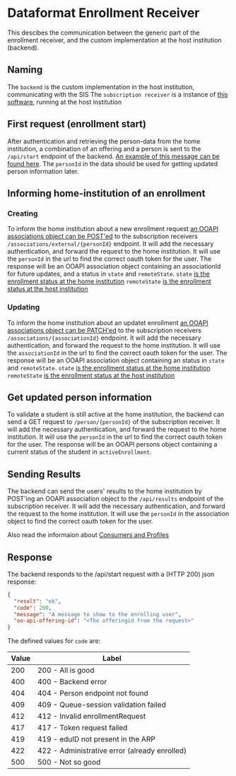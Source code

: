 # Dataformat Enrollment Receiver

This descibes the communication between the generic part of the enrollment
receiver, and the custom implementation at the host institution (backend).

## Naming

The `backend` is the custom implementation in the host institution,
communicating with the SIS
The `subscription receiver` is a instance of
[this software](https://github.com/SURFnet/student-mobility-inteken-ontvanger-generiek/),
running at the host institution

## First request (enrollment start)

After authentication and retrieving the person-data from the home institution,
a combination of an offering and a person is sent to the `/api/start`
endpoint of the backend.
[An example of this message can be found here](https://github.com/SURFnet/student-mobility-inteken-ontvanger-email/blob/main/src/test/resources/data/requestV5.json).
The `personId` in the data should be used for getting updated
person information later.

## Informing home-institution of an enrollment

### Creating

To inform the home institution about a new enrollment request
[an OOAPI associations object can be POST'ed](https://openonderwijsapi.nl/specification/v5/docs.html#tag/associations/paths/~1associations~1external~1me/post) to the subscription receivers
`/associations/external/{personId}` endpoint. It will add the necessary
authentication, and forward the request to the home institution. It will
use the `personId` in the url to find the correct oauth token for the user. The
response will be an OOAPI association object containing an associationId for
future updates, and a status in  `state` and `remoteState`.
`state` [is the enrollment status at the home institution](https://openonderwijsapi.nl/#/technical/consumers-and-profiles/eduxchange?id=explanation-of-rules-governing-the-association-state)
`remoteState` [is the enrollment status at the host institution](https://openonderwijsapi.nl/#/technical/consumers-and-profiles/eduxchange?id=explanation-of-rules-governing-the-association-remotestate)

### Updating

To inform the home institution about an updatet enrollment [an OOAPI associations object can be PATCH'ed](https://openonderwijsapi.nl/specification/v5/docs.html#tag/associations/paths/~1associations~1external~1me/post) to the subscription receivers  `/associations/{associationId}` endpoint. It will add the necessary authentication, and forward the request to the home institution. It will use the `associationId` in the url to find the correct oauth token for the user. The response will be an OOAPI association object containing an status  in  `state` and `remoteState`.
`state` [is the enrollment status at the home institution](https://openonderwijsapi.nl/#/technical/consumers-and-profiles/eduxchange?id=explanation-of-rules-governing-the-association-state)
`remoteState` [is the enrollment status at the host institution](https://openonderwijsapi.nl/#/technical/consumers-and-profiles/eduxchange?id=explanation-of-rules-governing-the-association-remotestate)

## Get updated person information

To validate a student is still active at the home institution, the backend can send a GET request to `/person/{personId}` of the  subscription receiver. It will add the necessary authentication, and forward the request to the home institution. It will use the `personId` in the url to find the correct oauth token for the user. The response will be an OOAPI persons object containing a current status of the student in  `activeEnrollment`.

## Sending Results

The backend can send the users' results to the home institution by POST'ing an OOAPI association object to the `/api/results` endpoint of the subscription receiver. It will add the necessary authentication, and forward the request to the home institution. It will use the `personId` in the association object to find the correct oauth token for the user.

Also read the informaion about [Consumers and Profiles](https://openonderwijsapi.nl/#/technical/consumers-and-profiles/eduxchange)

## Response

The backend responds to the /api/start request with a (HTTP 200) json response:

``` json
{
  "result": "ok",
  "code": 200,
  "message": "A message to show to the enrolling user",
  "oo-api-offering-id": "<The offeringid from the request>"
}
```

The defined values for `code` are:

| Value | Label                                            |
|-------|--------------------------------------------------|
| 200   | 200 - All is good                                |
| 400   | 400 - Backend error                              |
| 404   | 404 - Person endpoint not found                  |
| 409   | 409 - Queue-session validation failed            |
| 412   | 412 - Invalid enrollmentRequest                  |
| 417   | 417 - Token request failed                       |
| 419   | 419 - eduID not present in the ARP               |
| 422   | 422 - Administrative error (already enrolled)    |
| 500   | 500 - Not so good                                |
